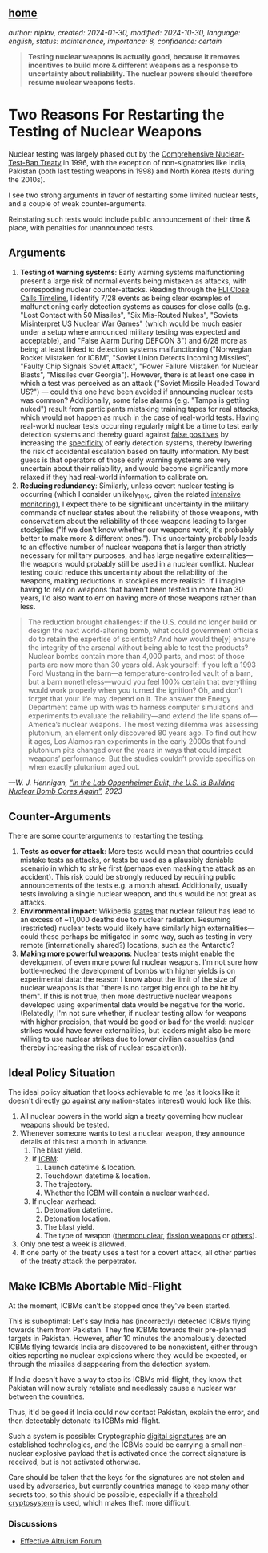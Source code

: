[home](./index.md)
------------------

*author: niplav, created: 2024-01-30, modified: 2024-10-30, language: english, status: maintenance, importance: 8, confidence: certain*

> __Testing nuclear weapons is actually good, because it removes
incentives to build more & different weapons as a response to uncertainty
about reliability. The nuclear powers should therefore resume nuclear
weapons tests.__

Two Reasons For Restarting the Testing of Nuclear Weapons
==========================================================

Nuclear testing was largely phased
out by the [Comprehensive Nuclear-Test-Ban
Treaty](https://en.wikipedia.org/wiki/Comprehensive_Nuclear-Test-Ban_Treaty)
in 1996, with the exception of non-signatories like India, Pakistan (both
last testing weapons in 1998) and North Korea (tests during the 2010s).

I see two strong arguments in favor of restarting some limited nuclear
tests, and a couple of weak counter-arguments.

Reinstating such tests would include public announcement of their time &
place, with penalties for unannounced tests.

Arguments
----------

1. __Testing of warning systems__: Early warning systems malfunctioning
present a large risk of normal events being mistaken as attacks, with
correspoding nuclear counter-attacks. Reading through the [FLI Close Calls
Timeline](https://futureoflife.org/resource/nuclear-close-calls-a-timeline/),
I identify 7/28 events as being clear examples of malfunctioning early
detection systems as causes for close calls (e.g. "Lost Contact with 50
Missiles", "Six Mis-Routed Nukes", "Soviets Misinterpret US Nuclear War
Games" (which would be much easier under a setup where announced military
testing was expected and acceptable), and "False Alarm During DEFCON 3")
and 6/28 more as being at least linked to detection systems malfunctioning
("Norwegian Rocket Mistaken for ICBM", "Soviet Union Detects Incoming
Missiles", "Faulty Chip Signals Soviet Attack", "Power Failure Mistaken
for Nuclear Blasts", "Missiles over Georgia"). However, there is at least
one case in which a test was perceived as an attack ("Soviet Missile
Headed Toward US?") — could this one have been avoided if announcing
nuclear tests was common? Additionally, some false alarms (e.g. "Tampa
is getting nuked") result from participants mistaking training tapes for
real attacks, which would not happen as much in the case of real-world
tests. Having real-world nuclear tests occurring regularly might be a
time to test early detection systems and thereby guard against [false
positives](https://en.wikipedia.org/wiki/False_positives_and_false_negatives)
by increasing the
[specificity](https://en.wikipedia.org/wiki/Sensitivity_and_specificity)
of early detection systems, thereby lowering the risk of accidental
escalation based on faulty information. My best guess is that operators of
those early warning systems are very uncertain about their reliability,
and would become significantly more relaxed if they had real-world
information to calibrate on.
2. __Reducing redundancy__: Similarly, unless
covert nuclear testing is occurring (which I
consider unlikely<sub>10%</sub>, given the related [intensive
monitoring](https://en.wikipedia.org/wiki/Comprehensive_Nuclear-Test-Ban_Treaty#Monitoring)),
I expect there to be significant uncertainty in the military commands of
nuclear states about the reliability of those weapons, with conservatism
about the reliability of those weapons leading to larger stockpiles ("If
we don't know whether our weapons work, it's probably better to make more
& different ones."). This uncertainty probably leads to an effective
number of nuclear weapons that is larger than strictly necessary for
military purposes, and has large negative externalities—the weapons
would probably still be used in a nuclear conflict. Nuclear testing
could reduce this uncertainty about the reliability of the weapons,
making reductions in stockpiles more realistic. If I imagine having to
rely on weapons that haven't been tested in more than 30 years, I'd also
want to err on having more of those weapons rather than less.

> The reduction brought challenges: if the U.S. could no longer build or
design the next world-altering bomb, what could government officials do
to retain the expertise of scientists? And how would the[y] ensure the
integrity of the arsenal without being able to test the products? Nuclear
bombs contain more than 4,000 parts, and most of those parts are now
more than 30 years old. Ask yourself: If you left a 1993 Ford Mustang
in the barn—a temperature-controlled vault of a barn, but a barn
nonetheless—would you feel 100% certain that everything would work
properly when you turned the ignition? Oh, and don’t forget that your
life may depend on it.
> The answer the Energy Department came up with was to harness computer
simulations and experiments to evaluate the reliability—and extend the
life spans of—America’s nuclear weapons. The most vexing dilemma was
assessing plutonium, an element only discovered 80 years ago. To find
out how it ages, Los Alamos ran experiments in the early 2000s that
found plutonium pits changed over the years in ways that could impact
weapons’ performance. But the studies couldn’t provide specifics on
when exactly plutonium aged out.

*—W. J. Hennigan, [“In the Lab Oppenheimer Built, the U.S. Is Building Nuclear Bomb Cores Again”](https://time.com/6296743/los-alamos-lab-plutonium-pits-nuclear-weapons/), 2023*

Counter-Arguments
------------------

There are some counterarguments to restarting the testing:

1. __Tests as cover for attack__: More tests would mean that countries
could mistake tests as attacks, or tests be used as a plausibly deniable
scenario in which to strike first (perhaps even masking the attack as
an accident). This risk could be strongly reduced by requiring public
announcements of the tests e.g. a month ahead. Additionally, usually tests
involving a single nuclear weapon, and thus would be not great as attacks.
2. __Environmental impact__: Wikipedia
[states](https://en.wikipedia.org/wiki/Nuclear_weapons_testing#Compensation_for_victims)
that nuclear fallout has lead to an excess of ~11,000 deaths due to
nuclear radiation. Resuming (restricted) nuclear tests would likely have
similarly high externalities—could these perhaps be mitigated in some
way, such as testing in very remote (internationally shared?) locations,
such as the Antarctic?
3. __Making more powerful weapons__: Nuclear tests might enable
the development of even more powerful nuclear weapons. I'm not sure
how bottle-necked the development of bombs with higher yields is on
experimental data: the reason I know about the limit of the size of
nuclear weapons is that "there is no target big enough to be hit by them".
If this is not true, then more destructive nuclear weapons developed
using experimental data would be negative for the world. (Relatedly,
I'm not sure whether, if nuclear testing allow for weapons with higher
precision, that would be good or bad for the world: nuclear strikes would
have fewer externalities, but leaders might also be more willing to use
nuclear strikes due to lower civilian casualties (and thereby increasing
the risk of nuclear escalation)).

<!--TODO:
Objections:

Maybe we'll just get more reliable weapons at the same volume?
Maybe none of the current weapons actually work? In this case testing would be bad.
-->

Ideal Policy Situation
-----------------------

The ideal policy situation that looks achievable to me (as it looks like
it doesn't directly go against any nation-states interest) would look
like this:

1. All nuclear powers in the world sign a treaty governing how nuclear weapons should be tested.
2. Whenever someone wants to test a nuclear weapon, they announce details of this test a month in advance.
	1. The blast yield.
	1. If [ICBM](https://en.wikipedia.org/wiki/ICBM):
		1. Launch datetime & location.
		2. Touchdown datetime & location.
		3. The trajectory.
		4. Whether the ICBM will contain a nuclear warhead.
	2. If nuclear warhead:
		1. Detonation datetime.
		2. Detonation location.
		3. The blast yield.
		4. The type of weapon ([thermonuclear](https://en.wikipedia.org/wiki/Thermonuclear_Bomb), [fission weapons](https://en.wikipedia.org/wiki/Nuclear_weapon#Fission_weapons) or [others](https://en.wikipedia.org/wiki/Nuclear_weapon#Other_types)).
3. Only one test a week is allowed.
4. If one party of the treaty uses a test for a covert attack, all other parties of the treaty attack the perpetrator.

Make ICBMs Abortable Mid-Flight
--------------------------------

At the moment, ICBMs can't be stopped once they've been started.<!--TODO:
link-->

This is suboptimal: Let's say India has (incorrectly) detected ICBMs
flying towards them from Pakistan. They fire ICBMs towards their
pre-planned targets in Pakistan. However, after 10 minutes the anomalously
detected ICBMs flying towards India are discovered to be nonexistent,
either through cities reporting no nuclear explosions where they would be
expected, or through the missiles disappearing from the detection system.

If India doesn't have a way to stop its ICBMs mid-flight, they know that
Pakistan will now surely retaliate and needlessly cause a nuclear war
between the countries.

Thus, it'd be good if India could now contact Pakistan, explain the error,
and then detectably detonate its ICBMs mid-flight.

Such a system is possible: Cryptographic [digital
signatures](https://en.wikipedia.org/wiki/Digital_Signature) are
an established technologies, and the ICBMs could be carrying a small
non-nuclear explosive payload that is activated once the correct signature
is received, but is not activated otherwise.

Care should be taken that the keys for the signatures are not stolen and
used by adversaries, but currently countries manage to keep many other
secrets too, so this should be possible, especially if a [threshold
cryptosystem](https://en.wikipedia.org/wiki/Threshold_cryptosystem)
is used, which makes theft more difficult.

### Discussions

* [Effective Altruism Forum](https://forum.effectivealtruism.org/posts/C6xvD89F3Jj3WFNpW/two-reasons-for-restarting-the-testing-of-nuclear-weapons)
